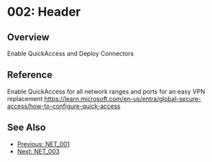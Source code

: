﻿# 002: Header
## Overview
Enable QuickAccess and Deploy Connectors

## Reference
Enable QuickAccess for all network ranges and ports for an easy VPN replacement  https://learn.microsoft.com/en-us/entra/global-secure-access/how-to-configure-quick-access

## See Also
- [Previous: NET_001](NET_001.md)
- [Next: NET_003](NET_003.md)
